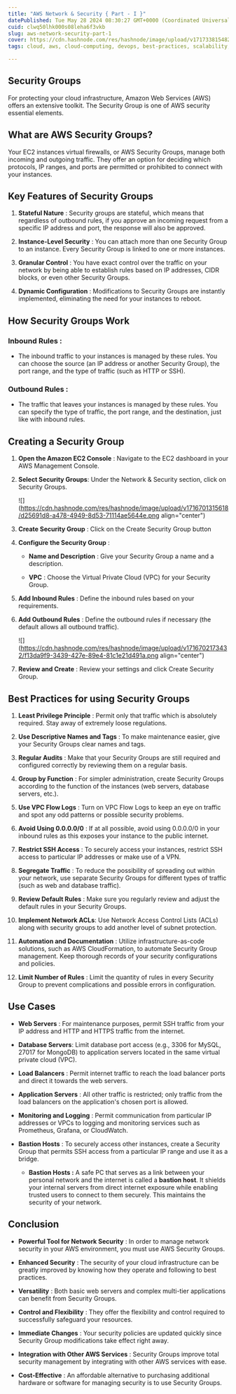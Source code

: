 ```yaml
---
title: "AWS Network & Security { Part - I }"
datePublished: Tue May 28 2024 08:30:27 GMT+0000 (Coordinated Universal Time)
cuid: clwq50lhk000s08leha6f3vkb
slug: aws-network-security-part-1
cover: https://cdn.hashnode.com/res/hashnode/image/upload/v1717338154824/eb562521-57cf-47a3-acbc-919871fa7a74.png
tags: cloud, aws, cloud-computing, devops, best-practices, scalability, aws-security, aws-certified-solutions-architect-associate, cloud-security, ec2-instance, aws-security-group

---
```


## Security Groups

For protecting your cloud infrastructure, Amazon Web Services (AWS) offers an extensive toolkit. The Security Group is one of AWS security essential elements.

## What are AWS Security Groups?

Your EC2 instances virtual firewalls, or AWS Security Groups, manage both incoming and outgoing traffic. They offer an option for deciding which protocols, IP ranges, and ports are permitted or prohibited to connect with your instances.

## Key Features of Security Groups

1. **Stateful Nature** : Security groups are stateful, which means that regardless of outbound rules, if you approve an incoming request from a specific IP address and port, the response will also be approved.
    
2. **Instance-Level Security** : You can attach more than one Security Group to an instance. Every Security Group is linked to one or more instances.
    
3. **Granular Control** : You have exact control over the traffic on your network by being able to establish rules based on IP addresses, CIDR blocks, or even other Security Groups.
    
4. **Dynamic Configuration** : Modifications to Security Groups are instantly implemented, eliminating the need for your instances to reboot.
    

## How Security Groups Work

### Inbound Rules :

* The inbound traffic to your instances is managed by these rules. You can choose the source (an IP address or another Security Group), the port range, and the type of traffic (such as HTTP or SSH).
    

### Outbound Rules :

* The traffic that leaves your instances is managed by these rules. You can specify the type of traffic, the port range, and the destination, just like with inbound rules.
    

## Creating a Security Group

1. **Open the Amazon EC2 Console** : Navigate to the EC2 dashboard in your AWS Management Console.
    
2. **Select Security Groups**: Under the Network & Security section, click on Security Groups.
    
    ![](https://cdn.hashnode.com/res/hashnode/image/upload/v1716701315618/d25691d8-a478-4949-8d53-71114ae5644e.png align="center")
    
3. **Create Security Group** : Click on the Create Security Group button
    
4. **Configure the Security Group** :
    
    * **Name and Description** : Give your Security Group a name and a description.
        
    * **VPC** : Choose the Virtual Private Cloud (VPC) for your Security Group.
        
5. **Add Inbound Rules** : Define the inbound rules based on your requirements.
    
6. **Add Outbound Rules** : Define the outbound rules if necessary (the default allows all outbound traffic).
    
    ![](https://cdn.hashnode.com/res/hashnode/image/upload/v1716702173432/f13da9f9-3439-427e-89e4-81c1e21d491a.png align="center")
    
7. **Review and Create** : Review your settings and click Create Security Group.
    

## Best Practices for using Security Groups

1. **Least Privilege Principle** : Permit only that traffic which is absolutely required. Stay away of extremely loose regulations.
    
2. **Use Descriptive Names and Tags** : To make maintenance easier, give your Security Groups clear names and tags.
    
3. **Regular Audits** : Make that your Security Groups are still required and configured correctly by reviewing them on a regular basis.
    
4. **Group by Function** : For simpler administration, create Security Groups according to the function of the instances (web servers, database servers, etc.).
    
5. **Use VPC Flow Logs** : Turn on VPC Flow Logs to keep an eye on traffic and spot any odd patterns or possible security problems.
    
6. **Avoid Using 0.0.0.0/0** : If at all possible, avoid using 0.0.0.0/0 in your inbound rules as this exposes your instance to the public internet.
    
7. **Restrict SSH Access** : To securely access your instances, restrict SSH access to particular IP addresses or make use of a VPN.
    
8. **Segregate Traffic** : To reduce the possibility of spreading out within your network, use separate Security Groups for different types of traffic (such as web and database traffic).
    
9. **Review Default Rules** : Make sure you regularly review and adjust the default rules in your Security Groups.
    
10. **Implement Network ACLs**: Use Network Access Control Lists (ACLs) along with security groups to add another level of subnet protection.
    
11. **Automation and Documentation** : Utilize infrastructure-as-code solutions, such as AWS CloudFormation, to automate Security Group management. Keep thorough records of your security configurations and policies.
    
12. **Limit Number of Rules** : Limit the quantity of rules in every Security Group to prevent complications and possible errors in configuration.
    

## Use Cases

* **Web Servers** : For maintenance purposes, permit SSH traffic from your IP address and HTTP and HTTPS traffic from the internet.
    
* **Database Servers**: Limit database port access (e.g., 3306 for MySQL, 27017 for MongoDB) to application servers located in the same virtual private cloud (VPC).
    
* **Load Balancers** : Permit internet traffic to reach the load balancer ports and direct it towards the web servers.
    
* **Application Servers** : All other traffic is restricted; only traffic from the load balancers on the application's chosen port is allowed.
    
* **Monitoring and Logging** : Permit communication from particular IP addresses or VPCs to logging and monitoring services such as Prometheus, Grafana, or CloudWatch.
    
* **Bastion Hosts** : To securely access other instances, create a Security Group that permits SSH access from a particular IP range and use it as a bridge.
    
    * **Bastion Hosts :** A safe PC that serves as a link between your personal network and the internet is called a **bastion host**. It shields your internal servers from direct internet exposure while enabling trusted users to connect to them securely. This maintains the security of your network.
        

## Conclusion

* **Powerful Tool for Network Security** : In order to manage network security in your AWS environment, you must use AWS Security Groups.
    
* **Enhanced Security** : The security of your cloud infrastructure can be greatly improved by knowing how they operate and following to best practices.
    
* **Versatility** : Both basic web servers and complex multi-tier applications can benefit from Security Groups.
    
* **Control and Flexibility** : They offer the flexibility and control required to successfully safeguard your resources.
    
* **Immediate Changes** : Your security policies are updated quickly since Security Group modifications take effect right away.
    
* **Integration with Other AWS Services** : Security Groups improve total security management by integrating with other AWS services with ease.
    
* **Cost-Effective** : An affordable alternative to purchasing additional hardware or software for managing security is to use Security Groups.